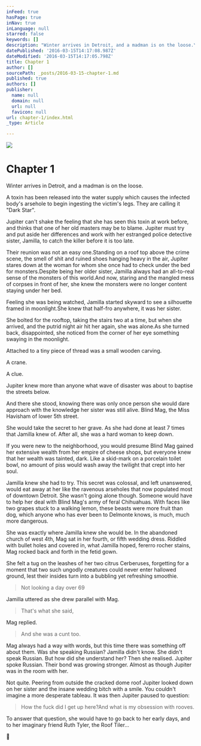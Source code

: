 ```yaml
---
inFeed: true
hasPage: true
inNav: true
inLanguage: null
starred: false
keywords: []
description: "Winter arrives in Detroit, and a madman is on the loose.\_"
datePublished: '2016-03-15T14:17:08.987Z'
dateModified: '2016-03-15T14:17:05.798Z'
title: Chapter 1
author: []
sourcePath: _posts/2016-03-15-chapter-1.md
published: true
authors: []
publisher:
  name: null
  domain: null
  url: null
  favicon: null
url: chapter-1/index.html
_type: Article

---
```

![](https://the-grid-user-content.s3-us-west-2.amazonaws.com/eda17647-ef1c-42b5-ad4d-78c8e2dc37fc.jpg)

# Chapter 1

Winter arrives in Detroit, and a madman is on the loose. 

A
toxin has been released into the water supply which causes the infected body's
arsehole to begin ingesting the victim's legs. They are calling it "Dark
Star".

Jupiter can't shake the feeling that she has seen this toxin
at work before, and thinks that one of her old masters may be to blame. Jupiter
must try and put aside her differences and work with her estranged police
detective sister, Jamilla, to catch the killer before it is too late.

Their reunion was not an easy one.Standing on a roof top above the crime scene,
the smell of shit and ruined shoes hanging heavy in the air, Jupiter stares
down at the woman for whom she once had to check under the bed for
monsters.Despite being her older
sister, Jamilla always had an all-to-real sense of the monsters of this
world.And now, staring and the mangled
mess of corpses in front of her, she knew the monsters were no longer content
staying under her bed.

Feeling she was being watched, Jamilla started skyward to
see a silhouette framed in moonlight.She knew that half-fro anywhere, it was her sister.

She bolted for the rooftop, taking the stairs two at a time,
but when she arrived, and the putrid night air hit her again, she was
alone.As she turned back, disappointed,
she noticed from the corner of her eye something swaying in the moonlight. 

Attached to a tiny piece of thread was a
small wooden carving. 

A crane. 

A clue.

Jupiter knew more than anyone what wave of disaster was about to baptise
the streets below.

And there she stood, knowing there was only once person she
would dare approach with the knowledge her sister was still alive. Blind Mag, the Miss Havisham of lower 5th
street.

She would take the secret to her grave. As she had done at least 7 times that Jamilla
knew of. After all, she was a hard woman
to keep down.

If you were new to the neighborhood, you would presume Blind
Mag gained her extensive wealth from her empire of cheese shops, but everyone
knew that her wealth was tainted, dark. Like a skid-mark on a porcelain toilet
bowl, no amount of piss would wash away the twilight that crept into her soul.

Jamilla knew she had to try. This secret was colossal, and
left unanswered, would eat away at her
like the ravenous arseholes that now populated most of downtown Detroit. She
wasn't going alone though. Someone would have to help her deal with Blind Mag's
army of feral Chihuahuas. With faces like two grapes stuck to a walking lemon,
these beasts were more fruit than dog, which anyone who has ever been to
Delmonte knows, is much, much more dangerous.

She was exactly where Jamilla knew she would be. In the abandoned church of west 4th, Mag sat
in her fourth, or fifth wedding dress. Riddled with bullet holes and covered in, what Jamilla hoped, fererro
rocher stains, Mag rocked back and forth in the fetid gown.

She felt a tug on the leashes of her two citrus Cerberuses,
forgetting for a moment that two such ungodly creatures could never enter
hallowed ground, lest their insides turn into a bubbling yet refreshing
smoothie.

> Not looking a day over 69 

Jamilla uttered as she drew
parallel with Mag.

> That's what she said, 

Mag replied.

> And she was a cunt too.

Mag always had a way with words, but this time there was
something off about them. Was she
speaking Russian? Jamilla didn't
know. She didn't speak Russian. But how did she understand her? Then she realised. Jupiter spoke Russian. Their bond was growing stronger. Almost as though Jupiter was in the room with
her.

Not quite. Peering
from outside the cracked dome roof Jupiter looked down on her sister and the
insane wedding bitch with a smile. You
couldn't imagine a more desperate tableau. It was then Jupiter paused to question: 
> 
> How the fuck did I get up
> here?And what is my obsession with
> rooves.

To answer that question, she would have to go back to her
early days, and to her imaginary friend Ruth Tyler, the Roof Tiler...

